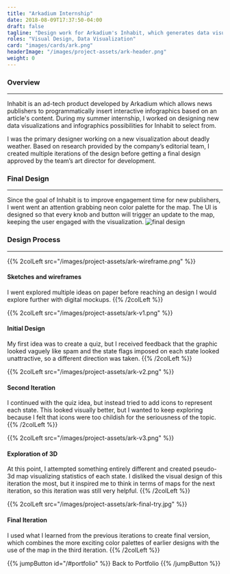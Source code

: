 ```yaml
---
title: "Arkadium Internship"
date: 2018-08-09T17:37:50-04:00
draft: false
tagline: "Design work for Arkadium's Inhabit, which generates data visualizations based on publisher content."
roles: "Visual Design, Data Visualization"
card: "images/cards/ark.png"
headerImage: "/images/project-assets/ark-header.png"
weight: 0
---
```


### Overview
---
Inhabit is an ad-tech product developed by Arkadium which allows news publishers to programmatically insert interactive infographics based on an article's content. During my summer internship, I worked on designing new data visualizations and infographics possibilities for Inhabit to select from.

I was the primary designer working on a new visualization about deadly weather. Based on research provided by the company’s editorial team, I created multiple iterations of the design before getting a final design approved by the team’s art director for development.

### Final Design
---
Since the goal of Inhabit is to improve engagement time for new publishers, I went went an attention grabbing neon color palette for the map. The UI is designed so that every knob and button will trigger an update to the map, keeping the user engaged with the visualization.
![final design](/images/project-assets/ark-finaldesign.png)

### Design Process
---

{{% 2colLeft src="/images/project-assets/ark-wireframe.png" %}}
#### Sketches and wireframes
I went explored multiple ideas on paper before reaching an design I would explore further with digital mockups.
{{% /2colLeft %}}

{{% 2colLeft src="/images/project-assets/ark-v1.png" %}}
#### Initial Design
My first idea was to create a quiz, but I received feedback that the graphic looked vaguely like spam and the state flags imposed on each state looked unattractive, so a different direction was taken.
{{% /2colLeft %}}

{{% 2colLeft src="/images/project-assets/ark-v2.png" %}}
#### Second Iteration
I continued with the quiz idea, but instead tried to add icons to represent each state. This looked visually better, but I wanted to keep exploring because I felt that icons were too childish for the seriousness of the topic.
{{% /2colLeft %}}

{{% 2colLeft src="/images/project-assets/ark-v3.png" %}}
#### Exploration of 3D
At this point, I attempted something entirely different and created pseudo-3d map visualizing statistics of each state. I disliked the visual design of this iteration the most, but it inspired me to think in terms of maps for the next iteration, so this iteration was still very helpful.
{{% /2colLeft %}}

{{% 2colLeft src="/images/project-assets/ark-final-try.jpg" %}}
#### Final Iteration
I used what I learned from the previous iterations to create final version, which combines the more exciting color palettes of earlier designs with the use of the map in the third iteration.
{{% /2colLeft %}}

{{% jumpButton id="/#portfolio" %}} Back to Portfolio {{% /jumpButton %}}